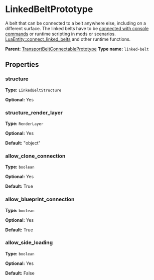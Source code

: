# LinkedBeltPrototype

A belt that can be connected to a belt anywhere else, including on a different surface. The linked belts have to be [connected with console commands](https://wiki.factorio.com/Console#Connect_linked_belts) or runtime scripting in mods or scenarios. [LuaEntity::connect_linked_belts](runtime:LuaEntity::connect_linked_belts) and other runtime functions.

**Parent:** [TransportBeltConnectablePrototype](TransportBeltConnectablePrototype.md)
**Type name:** `linked-belt`

## Properties

### structure

**Type:** `LinkedBeltStructure`

**Optional:** Yes

### structure_render_layer

**Type:** `RenderLayer`

**Optional:** Yes

**Default:** "object"

### allow_clone_connection

**Type:** `boolean`

**Optional:** Yes

**Default:** True

### allow_blueprint_connection

**Type:** `boolean`

**Optional:** Yes

**Default:** True

### allow_side_loading

**Type:** `boolean`

**Optional:** Yes

**Default:** False

